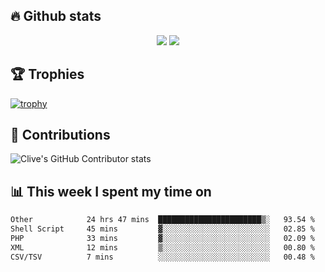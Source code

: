 ## &#128293; Github stats

<!-- GitHub Readme Streak Stats - https://github.com/DenverCoder1/github-readme-streak-stats -->
<p align="center">

<picture>
  <source 
    srcset="https://github-readme-stats.vercel.app/api?username=clivewalkden&count_private=true&show_icons=true&theme=darcula"
    media="(prefers-color-scheme: dark)"
  />
  <source
    srcset="https://github-readme-stats.vercel.app/api?username=clivewalkden&count_private=true&show_icons=true&theme=calm"
    media="(prefers-color-scheme: light), (prefers-color-scheme: no-preference)"
  />
  <img src="https://github-readme-stats.vercel.app/api?username=clivewalkden&count_private=true&show_icons=true&theme=darcula" />
</picture>

<a href="https://git.io/streak-stats" target="_blank">
  <img src="http://github-readme-streak-stats.herokuapp.com?user=clivewalkden&theme=darcula&date_format=j%20M%5B%20Y%5D" />
</a>

</p>

## &#127942; Trophies
[![trophy](https://github-profile-trophy.vercel.app/?username=clivewalkden&theme=onedark)](https://github.com/clivewalkden/github-profile-trophy)

## &#129309; Contributions
![Clive's GitHub Contributor stats](https://github-contributor-stats.vercel.app/api?username=clivewalkden)

## &#128202; This week I spent my time on
<!--START_SECTION:waka-->

```txt
Other            24 hrs 47 mins  ███████████████████████▒░   93.54 %
Shell Script     45 mins         ▓░░░░░░░░░░░░░░░░░░░░░░░░   02.85 %
PHP              33 mins         ▓░░░░░░░░░░░░░░░░░░░░░░░░   02.09 %
XML              12 mins         ▒░░░░░░░░░░░░░░░░░░░░░░░░   00.80 %
CSV/TSV          7 mins          ░░░░░░░░░░░░░░░░░░░░░░░░░   00.48 %
```

<!--END_SECTION:waka-->
